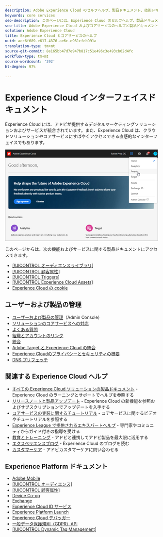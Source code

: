 ```yaml
---
description: Adobe Experience Cloud のセルフヘルプ、製品ドキュメント、技術ドキュメントです。Experience Cloud には、アドビが提供するデジタルマーケティングソリューションおよびサービスが統合されています。
keywords: core services
seo-description: このページには、Experience Cloud のセルフヘルプ、製品ドキュメント、技術ドキュメントが含まれています。
seo-title: Adobe Experience Cloud およびコアサービスのヘルプと製品ドキュメントです。
solution: Adobe Experience Cloud
title: Experience Cloud とコアサービスのヘルプ
uuid: aec6f689-e617-4876-ae6c-e961cfcb991a
translation-type: tm+mt
source-git-commit: 8e165bb47d7e947b817c51e496c3e493cb02d4fc
workflow-type: tm+mt
source-wordcount: '392'
ht-degree: 97%

---
```



# Experience Cloud インターフェイスドキュメント

Experience Cloud には、アドビが提供するデジタルマーケティングソリューションおよびサービスが統合されています。また、Experience Cloud は、クラウドソリューションやコアサービスにすばやくアクセスできる直感的なインターフェイスでもあります。

![Experience Cloud](assets/cloud-pulldown.png)

このページからは、次の機能およびサービスに関する製品ドキュメントにアクセスできます。

* [[!UICONTROL オーディエンスライブラリ]](audience-library/audience-library.md)
* [[!UICONTROL 顧客属性]](attributes/attributes.md)
* [[!UICONTROL Triggers]](activation/triggers.md)
* [[!UICONTROL Experience Cloud Assets]](experience-cloud-assets/experience-cloud-assets.md)
* [Experience Cloud の cookie](cookies/cookies-privacy.md)

## ユーザーおよび製品の管理

* [ユーザーおよび製品の管理](admin-getting-started/admin-getting-started.md)（Admin Console）
* [ソリューションのコアサービスへの対応](core-services/core-services.md)
* [よくある質問](admin-getting-started/admin-getting-started.md)
* [組織とアカウントのリンク](admin-getting-started/organizations.md)
* [統合](marketing-cloud-integrations.md)
* [Adobe Target と Experience Cloud の統合](https://docs.adobe.com/content/help/ja-JP/target/using/integrate/a4t/a4t.html)
* [Experience Cloudのプライバシーとセキュリティの概要](assets/Adobe-Marketing-Cloud-Privacy-and-Security-Overview.pdf)
* [DNS プリフェッチ](admin-getting-started/admin-getting-started.md#concept_6BC8C6856E3644F8956D7AD0A96383B7)

## 関連する Experience Cloud ヘルプ

* [すべての Experience Cloud ソリューションの製品ドキュメント](https://docs.adobe.com/content/help/ja-JP/experience-cloud/user-guides/home.html) - Experience Cloud のラーニングとサポートでヘルプを参照する
* [リリースノートと製品アップデート](https://docs.adobe.com/content/help/ja-JP/release-notes/experience-cloud/current.html) - Experience Cloud の新機能を参照およびサブスクリプションでアップデートを入手する
* [コアサービスの実装に関するチュートリアル](https://docs.adobe.com/content/help/en/core-services-learn/tutorials/overview.html) - コアサービスに関するビデオやチュートリアルを参照する
* [Experience League で提供されるエキスパートヘルプ](https://landing.adobe.com/experience-league/) - 専門家やコミュニティからガイド付きの指導を受ける
* [教育とトレーニング](https://helpx.adobe.com/jp/learning.html?promoid=KAUDK) - アドビと連携してアドビ製品を最大限に活用する
* [エクスペリエンスブログ](https://theblog.adobe.com/customer-experience/) - Experience Cloud のブログを読む
* [カスタマーケア](https://helpx.adobe.com/jp/contact/enterprise-support.ec.html) - アドビカスタマーケアに問い合わせる

## Experience Platform ドキュメント

* [Adobe Mobile](https://docs.adobe.com/content/help/ja-JP/mobile-services/using/home.html)
* [[!UICONTROL オーディエンス]](https://docs.adobe.com/content/help/ja-JP/core-services/interface/audiences/audience-library.html)
* [[!UICONTROL 顧客属性]](https://docs.adobe.com/content/help/ja-JP/core-services/interface/customer-attributes/attributes.html)
* [Device Co-op](https://docs.adobe.com/content/help/ja-JP/device-co-op/using/home.html)
* [Exchange](https://experiencecloud.adobeexchange.com/)
* [Experience Cloud ID サービス](https://docs.adobe.com/content/help/ja-JP/id-service/using/home.html)
* [Experience Platform Launch](https://docs.adobe.com/content/help/ja-JP/launch/using/overview.html)
* [Experience Cloud デバッガー](https://docs.adobe.com/content/help/ja-JP/debugger/using/experience-cloud-debugger.html)
* [一般データ保護規則（GDPR）API](https://www.adobe.io/apis/experiencecloud/gdpr.html)
* [[!UICONTROL Dynamic Tag Management]](https://docs.adobe.com/content/help/ja-JP/dtm/using/dtm-home.html)
